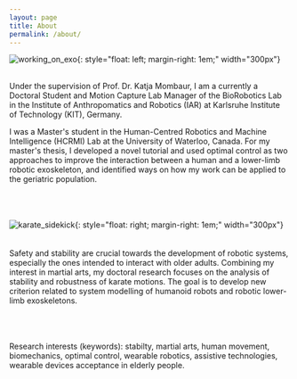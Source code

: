 ```yaml
---
layout: page
title: About
permalink: /about/
---
```

![working_on_exo](../assets/img/working_on_exo.JPG){: style="float: left; margin-right: 1em;" width="300px"}<br><br>

Under the supervision of Prof. Dr. Katja Mombaur, I am a currently a Doctoral Student and Motion Capture Lab Manager of the BioRobotics Lab in the Institute of Anthropomatics and Robotics (IAR) at Karlsruhe Institute of Technology (KIT), Germany.

I was a Master's student in the Human-Centred Robotics and Machine Intelligence (HCRMI) Lab at the University of Waterloo, Canada. For my master's thesis, I developed a novel tutorial and used optimal control as two approaches to improve the interaction between a human and a lower-limb robotic exoskeleton, and identified ways on how my work can be applied to the geriatric population. <br><br><br><br>

![karate_sidekick](../assets/img/karate_sidekick.JPG){: style="float: right; margin-right: 1em;" width="300px"}<br><br><br>
Safety and stability are crucial towards the development of robotic systems, especially the ones intended to interact with older adults. Combining my interest in martial arts, my doctoral research focuses on the analysis of stability and robustness of karate motions. The goal is to develop new criterion related to system modelling of humanoid robots and robotic lower-limb exoskeletons.<br><br><br><br>

Research interests (keywords): stabilty, martial arts, human movement, biomechanics, optimal control, wearable robotics, assistive technologies, wearable devices acceptance in elderly people.


<!---
This is the base Jekyll theme. You can find out more info about customizing your Jekyll theme, as well as basic Jekyll usage documentation at [jekyllrb.com](https://jekyllrb.com/)

You can find the source code for Minima at GitHub:
[jekyll][jekyll-organization] /
[minima](https://github.com/jekyll/minima)

You can find the source code for Jekyll at GitHub:
[jekyll][jekyll-organization] /
[jekyll](https://github.com/jekyll/jekyll)


[jekyll-organization]: https://github.com/jekyll
--->
